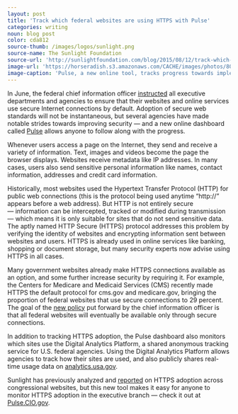```yaml
---
layout: post
title: 'Track which federal websites are using HTTPS with Pulse'
categories: writing
noun: blog post
color: cda812
source-thumb: /images/logos/sunlight.png
source-name: The Sunlight Foundation
source-url: 'http://sunlightfoundation.com/blog/2015/08/12/track-which-federal-websites-are-using-https-with-pulse/'
image-url: 'https://horseradish.s3.amazonaws.com/CACHE/images/photos/80/b5/748229a9472c/pulse-wide-800.png'
image-caption: 'Pulse, a new online tool, tracks progress towards implementing HTTPS across federal agencies (Source: Pulse.CIO.gov)'
---
```


In June, the federal chief information officer
[instructed](https://www.whitehouse.gov/sites/default/files/omb/memoranda/2015/m-15-13.pdf)
all executive departments and agencies to ensure that their websites and
online services use secure Internet connections by default. Adoption of
secure web standards will not be instantaneous, but several agencies
have made notable strides towards improving security — and a new online
dashboard called
[Pulse](https://18f.gsa.gov/2015/06/02/taking-the-pulse-of-the-federal-governments-web-presence/)
allows anyone to follow along with the progress.

Whenever users access a page on the Internet, they send and receive a
variety of information. Text, images and videos become the page the
browser displays. Websites receive metadata like IP addresses. In many
cases, users also send sensitive personal information like names,
contact information, addresses and credit card information.

Historically, most websites used the Hypertext Transfer Protocol (HTTP)
for public web connections (this is the protocol being used anytime
“http://” appears before a web address). But HTTP is not entirely secure
— information can be intercepted, tracked or modified during
transmission — which means it is only suitable for sites that do not
send sensitive data. The aptly named HTTP Secure (HTTPS) protocol
addresses this problem by verifying the identity of websites and
encrypting information sent between websites and users. HTTPS is already
used in online services like banking, shopping or document storage, but
many security experts now advise using HTTPS in all cases.

Many government websites already make HTTPS connections available as an
option, and some further increase security by requiring it. For example,
the Centers for Medicare and Medicaid Services (CMS) recently made HTTPS
the default protocol for cms.gov and medicare.gov, bringing the
proportion of federal websites that use secure connections to 29
percent. The goal of the [new policy](https://https.cio.gov/) put
forward by the chief information officer is that all federal websites
will eventually be available only through secure connections.

In addition to tracking HTTPS adoption, the Pulse dashboard also
monitors which sites use the Digital Analytics Platform, a shared
anonymous tracking service for U.S. federal agencies. Using the Digital
Analytics Platform allows agencies to track how their sites are used,
and also publicly shares real-time usage data on
[analytics.usa.gov](https://analytics.usa.gov/).

Sunlight has previously analyzed and
[reported](https://sunlightfoundation.com/blog/2015/05/26/sunlight-analysis-reveals-15-of-congressional-websites-are-https-ready/)
on HTTPS adoption across congressional websites, but this new tool makes
it easy for anyone to monitor HTTPS adoption in the executive branch
— check it out at [Pulse.CIO.gov](https://pulse.cio.gov/).
